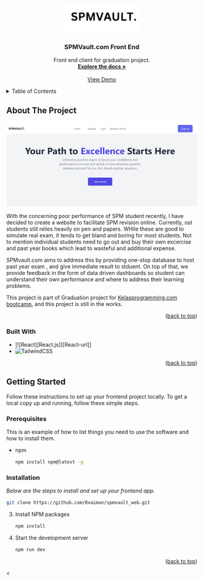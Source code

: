 


<!-- PROJECT LOGO -->
<br />
<div align="center">
  <a href="https://github.com/othneildrew/Best-README-Template">
    <img src="src/assets/media/logo/logo.png" alt="Logo" style="background-color: white;" width="200" height="auto">
  </a>

  <h3 align="center">SPMVault.com Front End</h3>

  <p align="center">
    Front end client for graduation project.
    <br />
    <a href="https://github.com/0xaiman/spmvault_web/tree/master"><strong>Explore the docs »</strong></a>
    <br />
    <br />
    <a href="https://spmvault-web.vercel.app/">View Demo</a>
  </p>
</div>



<!-- TABLE OF CONTENTS -->
<details>
  <summary>Table of Contents</summary>
  <ol>
    <li>
      <a href="#about-the-project">About The Project</a>
      <ul>
        <li><a href="#built-with">Built With</a></li>
      </ul>
    </li>
    <li>
      <a href="#getting-started">Getting Started</a>
      <ul>
        <li><a href="#prerequisites">Prerequisites</a></li>
        <li><a href="#installation">Installation</a></li>
      </ul>
    </li>
    <li><a href="#usage">Usage</a></li>
    <li><a href="#roadmap">Roadmap</a></li>
    <li><a href="#contributing">Contributing</a></li>
    <li><a href="#license">License</a></li>
    <li><a href="#contact">Contact</a></li>
    <li><a href="#acknowledgments">Acknowledgments</a></li>
  </ol>
</details>



<!-- ABOUT THE PROJECT -->
## About The Project

 <a href="https://spmvault-web.vercel.app/">
    <img src="src/assets/media/front.png" alt="sample" style="background-color: white;" width="800" height="auto">
  </a>

With the concerning poor performance of SPM student recently, I have decided to create a website to facilitate SPM revision online. Currently, ost students still relies heavily on pen and papers. WHile these are good to simulate real exam, it tends to get bland and boring for most students. Not to mention individual students need to go out and buy their own excercise and past year books which lead to wasteful and additional expense. 

SPMvault.com aims to address this by providing one-stop database to host past year exam , and give immediate result to stduent. On top of that, we provide feedback in the form of data driven dashboards so student can understand their own performance and where to address their learning problems.

This project is part of Graduation project for [Kelasprogramming.com bootcamp](https://kelasprogramming.com/mern-bootcamp-02/), and this project is still in the works.



<p align="right">(<a href="#readme-top">back to top</a>)</p>



### Built With


* [![React][React.js]][React-url]]
* ![TailwindCSS](https://img.shields.io/badge/tailwindcss-%2338B2AC.svg?style=for-the-badge&logo=tailwind-css&logoColor=white)



<p align="right">(<a href="#readme-top">back to top</a>)</p>



<!-- GETTING STARTED -->
## Getting Started

Follow these instructions to set up your frontend project locally. To get a local copy up and running, follow these simple steps.

### Prerequisites

This is an example of how to list things you need to use the software and how to install them.
* npm
  ```sh
  npm install npm@latest -g
  ```

### Installation

_Below are the steps to install and set up your frontend app._

   ```sh
   git clone https://github.com/0xaiman/spmvault_web.git
   ```
3. Install NPM packages
   ```sh
   npm install
   ```

4. Start the development server
   ```sh
   npm run dev
   ```

<p align="right">(<a href="#readme-top">back to top</a>)</p>



<
